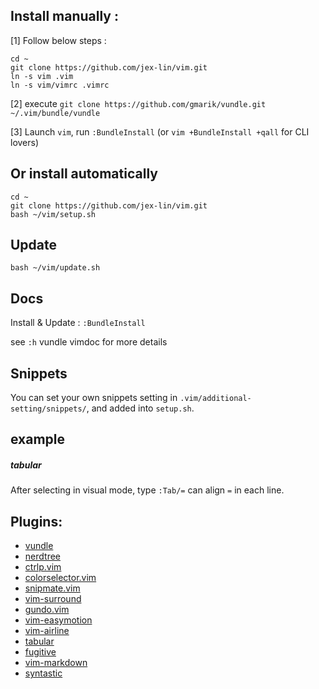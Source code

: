 ## Install manually :

[1] Follow below steps :

    cd ~   
    git clone https://github.com/jex-lin/vim.git   
    ln -s vim .vim   
    ln -s vim/vimrc .vimrc    

[2] execute `git clone https://github.com/gmarik/vundle.git ~/.vim/bundle/vundle`

[3] Launch `vim`, run `:BundleInstall` (or `vim +BundleInstall +qall` for CLI lovers)

## Or install automatically

    cd ~
    git clone https://github.com/jex-lin/vim.git   
    bash ~/vim/setup.sh

## Update

    bash ~/vim/update.sh

## Docs

Install & Update : `:BundleInstall`

see `:h` vundle vimdoc for more details

## Snippets

You can set your own snippets setting in `.vim/additional-setting/snippets/`, and added into `setup.sh`.

## example

##### tabular

After selecting in visual mode, type `:Tab/=` can align `=` in each line.

## Plugins:

* [vundle](https://github.com/gmarik/vundle)   
* [nerdtree](https://github.com/scrooloose/nerdtree)   
* [ctrlp.vim](https://github.com/kien/ctrlp.vim)   
* [colorselector.vim](https://github.com/c9s/colorselector.vim)   
* [snipmate.vim](https://github.com/msanders/snipmate.vim)    
* [vim-surround](https://github.com/tpope/vim-surround)   
* [gundo.vim](https://github.com/sjl/gundo.vim)   
* [vim-easymotion](https://github.com/Lokaltog/vim-easymotion)   
* [vim-airline](https://github.com/bling/vim-airline)   
* [tabular](https://github.com/godlygeek/tabular)   
* [fugitive](https://github.com/tpope/vim-fugitive)   
* [vim-markdown](https://github.com/plasticboy/vim-markdown.git)
* [syntastic](https://github.com/scrooloose/syntastic.git)
